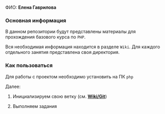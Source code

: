 ФИО: **Елена Гаврилова** <br>

### Основная информация

В данном репозитории будут представлены материалы для прохождения базового курса по `PHP`.

Вся необходимая информация находится в разделе `Wiki`. Для каждого отдельного занятия представлена своя директория.

### Как пользоваться
Для работы с проектом необходимо установить на ПК `php`

Далее:
1. Инициализируем свою ветку (см. **[Wiki/Git](https://github.com/42praktika/PHP-Base-Course-Public/blob/main/Wiki/Git.md)**)

2. Выполняем задания


